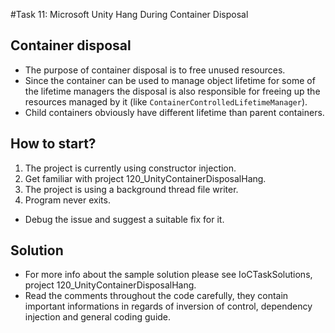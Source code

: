 #Task 11: Microsoft Unity Hang During Container Disposal

## Container disposal

* The purpose of container disposal is to free unused resources.
* Since the container can be used to manage object lifetime for some of the
  lifetime managers the disposal is also responsible for freeing up the
  resources managed by it (like ```ContainerControlledLifetimeManager```).
* Child containers obviously have different lifetime than parent containers.

## How to start?

1. The project is currently using constructor injection.
2. Get familiar with project 120_UnityContainerDisposalHang.
3. The project is using a background thread file writer.
4. Program never exits.
  * Debug the issue and suggest a suitable fix for it.

## Solution

* For more info about the sample solution please see IoCTaskSolutions, project
  120_UnityContainerDisposalHang.
* Read the comments throughout the code carefully, they contain important 
  informations in regards of inversion of control, dependency injection and 
  general coding guide.
